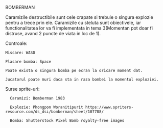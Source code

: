 BOMBERMAN 

Caramizile destructibile sunt cele crapate si trebuie o singura explozie pentru a trece prin ele.
Caramizile cu steluta sunt obiectivele, iar functionalitatea lor va fi implementata in tema 3(Momentan pot doar fi distruse, avand 2 puncte de viata in loc de 1).

Controale:

    Miscare: WASD

    Plasare bomba: Space

    Poate exista o singura bomba pe ecran la oricare moment dat.

    Jucatorul poate muri daca sta in raza bombei la momentul exploziei.



Surse sprite-uri:

      Caramizi: Bomberman 1983

      Explozie: Phongpon Woranitipurit https://www.spriters-resource.com/ds_dsi/bomberman/sheet/107788/

      Bomba: Shutterstock Pixel Bomb royalty-free images
